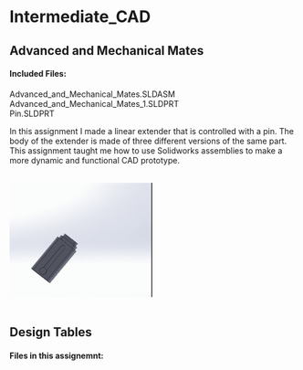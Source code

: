 # Intermediate_CAD

## Advanced and Mechanical Mates
#### Included Files:
Advanced_and_Mechanical_Mates.SLDASM <br />
Advanced_and_Mechanical_Mates_1.SLDPRT <br />
Pin.SLDPRT <br />

In this assignment I made a linear extender that is controlled with a pin. The body of the extender is made of three different versions of the same part.<br />
This assignment taught me how to use Solidworks assemblies to make a more dynamic and functional CAD prototype.<br />
<br />



  <IMG SRC="Images/Advanced_And_Mechanical_Mates_Gif.gif"  width="250" height="200">
<br />
<br />



## Design Tables
#### Files in this assignemnt: <br />
